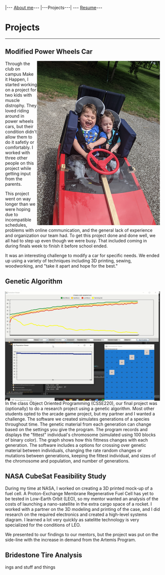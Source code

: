 |--- [About me](./index.html)---      |---Projects---|    --- [Resume](./resume.html)---

# Projects

---

## Modified Power Wheels Car

<img src="PowerWheels2.png" alt="Car" style="float:right;">

Through the club on campus Make it Happen, I started working on a project for two kids with muscle distrophy. They loved riding around in power wheels cars, but their condition didn't allow them to do it safetly or comfortably. I worked with three other people on this project while getting input from the parents. 

This project went on way longer than we were hoping due to incompatible schedules, problems with online communication, and the general lack of experience and organization our team had. To get this project done and done well, we all had to step up even though we were busy. That included coming in during finals week to finish it before school ended. 

It was an interesting challenge to modify a car for specific needs. We ended up using a variety of techniques including 3D printing, sewing, woodworking, and "take it apart and hope for the best."




## Genetic Algorithm 

<img src="genalgo.PNG" alt="gen algo" style="float:right;">

In the class Object Oriented Programming (CSSE220), our final project was (optionally) to do a research project using a genetic algorithm. Most other students opted to the arcade game project, but my partner and I wanted a challenge. The software we created simulates generations of a species throughout time. The genetic material from each generation can change based on the settings you give the program. The program records and displays the "fittest" individual's chromosome (simulated using 100 blocks of binary color). The graph shows how this fittness changes with each generation. The software includes a options for crossing over genetic material between individuals, changing the rate random changes or mutations between generations, keeping the fittest individual,  and sizes of the chromosome and population, and number of generations. 



## NASA CubeSat Feasibility Study

During my time at NASA, I worked on creating a 3D printed mock-up of a fuel cell. A Proton-Exchange Membrane Regenerative Fuel Cell has yet to be tested in Low-Earth Orbit (LEO), so my mentor wanted an analysis of the costs of launching a nano-satellite in the extra cargo space of a rocket. I worked with a partner on the 3D modeling and printing of the case, and I did research on the required electronics and created a high-level systems diagram. I learned a lot very quickly as satelitte technology is very specialized for the conditions of LEO. 

We presented to our findings to our mentors, but the project was put on the side-line with the increase in demand from the Artemis Program. 


## Bridestone Tire Analysis
ings and stuff and things 

